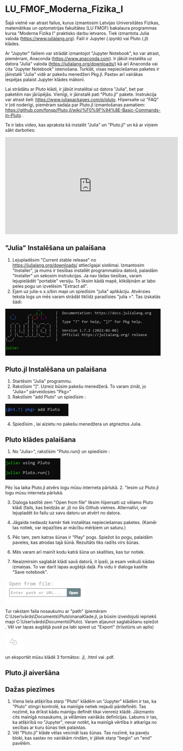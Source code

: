 # LU_FMOF_Moderna_Fizika_I

Šajā vietnē var atrast failus, kurus izmantosim Latvijas Universitātes Fizikas, matemātikas un optometrijas fakultātes (LU FMOF) bakalaura programmas kursa "Moderna Fizika I" praktisko darbu ietvaros. Tiek izmantota Julia valoda (https://www.julialang.org). Faili ir Jupyter (.ipynb) vai Pluto (.jl) klādes. 

Ar "Jupyter" failiem var strādāt izmantojot "Jupyter Notebook", ko var atrast, piemērram, Anaconda (https://www.anaconda.com). Ir jābūt instalēta uz datora "Julia" valoda (https://julialang.org/downloads/) kā arī Anaconda vai cita "Jupyter Notebook" istenošana.  Turklāt, visas nepieciešamas paketes ir jāinstalē "Julia" vidē ar pakešu menedžeri Pkg.jl. Pastav arī vairākas iespējas palaist Jupyter klādes mākonī.  

Lai strādātu ar Pluto klādi, ir jābūt instalētai uz datora "Julia", bet par paketēm nav jārūpējās. Vienīgi, ir jāinstalē pati "Pluto.jl" pakete. Instrukcija var atrast šeit: https://www.juliapackages.com/p/pluto. Hīpersaite uz "FAQ" ir ļoti noderīgi, piemēram sadaļa par Pluto.jl izmantošanas pamatiem: https://github.com/fonsp/Pluto.jl/wiki/%F0%9F%94%8E-Basic-Commands-in-Pluto  .  

Te ir labs video, kas apraksta kā instalēt "Julia" un "Pluto.jl" un kā ar viņiem sākt darboties:

<div align="center">
<iframe width="560" height="315" src="https://www.youtube.com/embed/OOjKEgbt8AI" title="YouTube video player" frameborder="0" allow="accelerometer; autoplay; clipboard-write; encrypted-media; gyroscope; picture-in-picture" allowfullscreen></iframe>
</div>
  
## "Julia" Instalēšana un palaišana
1. Lejupladēsim "Current stable release" no https://julialang.org/downloads/ attiecīgajai sistēmai. Izmantosim "Installer", ja mums ir tiesības installēt programmatūra datorā, palaidām "Installer" un sekosim instrukcijas. Ja nav tādas tiesības, varam lejupielādēt "portable" versiju. To liksim kādā mapē, klikšķinām ar labo peles pogu un izvelēsim "Extract all". 
2. Ejam uz julia-x.x.x/bin mapi un spiedīsim "julia" aplikāciju. Atvērsies teksta logs un mēs varam strādāt tiklīdz paradīsies "julia >". Tas izskatās šādi:

![This is an image](/assets/images/Julia-startup.PNG)

## Pluto.jl Instalēšana un palaišana
1. Startēsim "Julia" programmu.
3. Rakstīsim "]". Uzreiz būsim pakešu menedžerā. To varam zināt, jo "Julia>" pārveidosies "Pkg>"
4. Rakstīsim "add Pluto" un spiedīsim <ENTER>:
  
![add_Pluto](/assets/images/add_Pluto.PNG)
  
4. Spiedīsim <BACKSPACE>, lai aizietu no pakešu menedžera un atgrieztos Julia. 
  
## Pluto klādes palaišana
1. No "Julia>", rakstīsim "Pluto.run() un spiedīsim <ENTER>:
  
![Pluto_run](/assets/images/Pluto_run.PNG)

Pēc īsa laika Pluto.jl atvērs logu mūsu interneta pārlukā.
2. "Iesim uz Pluto.jl logu mūsu interneta pārlukā.
  
3. Dialoga kastītē zem "Open from file" liksim hīpersaiti uz vēlamo Pluto klādi (fails, kas beidzās ar .jl) no šīs Github vietnes. Alternatīvi, var lejupladēt šo failu uz savu datoru un atvērt no datora. 
  
4. Jāgaida nedaudz kamēr tiek instalētas nepieciešamas paketes. (Kamēr tas notiek, var iepazīties ar mācību mērķiem un saturu.)
  
5. Pēc tam, zem katras šūnas ir "Play" pogs. Spiežot šo pogu, palaidām paveles, kas atrodas tajā šūnā. Rezultāts tiks radīts virs šūnas. 
  
6. Mēs varam arī mainīt kodu katrā šūna un skatīties, kas tur notiek.
  
7. Neaizmirsim saglabāt klādi savā datorā, it īpaši, ja esam veikuši kādas izmaiņas. To var darīt lapas augšējā daļā. Pa vidu ir dialoga kastīte "Save notebook". 
   
  ![file_dialog](/assets/images/Open_from_file.PNG)
   
  Tur rakstam faila nosaukumu ar "path" (piemēram C:\User\vārds\Documents\Pluto\manaKlade.jl, ja būsim izveidojuši iepriekš mapi C:\User\vārds\Documents\Pluto). Varam atjaunot saglabāšanu spiežot <Ctrl-S>. Vēl var lapas augšējā pusē pa labi spiest uz "Export" (trīsstūris un aplis) 
  
  ![export](/assets/images/export.PNG) 
  
  un eksportēt mūsu klādē 3 formātos: .jl, .html vai .pdf. 
  
## Pluto.jl aiveršāna
  
## Dažas piezīmes
1. Viena liela atšķirība starp "Pluto" klādēm un "Jupyter" klādēm ir tas, ka "Pluto" stingri kontrolē, ka mainīgie netiek nejauši pārdefinēti. Tas nozīmē, ka drīkst kādu mainīgu definēt tikai vienreiz klādē. Jāizmanto cits mainīgā nosaukums, ja vēlāmies vairākās definīcijas. Labums ir tas, ka atšķirībā no "Jupyter", nevar notikt, ka mainīgā vērtība ir atkarīga no secības ar kuru šūnas tiek palaistas. 
2. Vēl "Pluto.jl" klāde vēlas veicināt īsas šūnas. Tas nozīmē, ka paveļu bloki, kas sastav no vairākām rindām, ir jāliek starp "begin" un "end" pavēlēm.  
